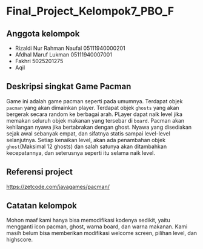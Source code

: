 # Final_Project_Kelompok7_PBO_F

## Anggota kelompok
- Rizaldi Nur Rahman Naufal 05111940000201
- Afdhal Maruf Lukman 05111940007001
- Fakhri 5025201275
- Aqil

## Deskripsi singkat Game Pacman
Game ini adalah game pacman seperti pada umumnya. Terdapat objek ``pacman`` yang akan dimainkan player. Terdapat objek ``ghosts`` yang akan bergerak secara random ke berbagai arah. PLayer dapat naik level jika memakan seluruh objek makanan yang tersebar di ``board``. Pacman akan kehilangan nyawa jika bertabrakan dengan ghost. Nyawa yang disediakan sejak awal sebanyak empat, dan sifatnya statis sampai level-level selanjutnya. Setiap kenaikan level, akan ada penambahan objek ``ghost``(Maksimal 12 ghosts) dan salah satunya akan ditambahkan kecepatannya, dan seterusnya seperti itu selama naik level. 

## Referensi project
https://zetcode.com/javagames/pacman/

## Catatan kelompok
Mohon maaf kami hanya bisa memodifikasi kodenya sedikit, yaitu mengganti icon pacman, ghost, warna board, dan warna makanan. Kami masih belum bisa memberikan modifikasi welcome screen, pilihan level, dan highscore.
